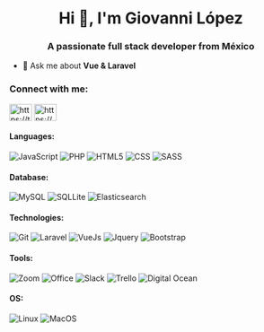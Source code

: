 <h1 align="center">Hi 👋, I'm Giovanni López</h1>
<h3 align="center">A passionate full stack developer from México</h3>

- 💬 Ask me about **Vue & Laravel**

<h3 align="left">Connect with me:</h3>
<p align="left">
<a href="https://twitter.com/https://twitter.com/gmlo_89" target="blank"><img align="center" src="https://cdn.jsdelivr.net/npm/simple-icons@3.0.1/icons/twitter.svg" alt="https://twitter.com/gmlo_89" height="30" width="40" /></a>
<a href="https://linkedin.com/in/https://www.linkedin.com/in/giovanni-m-lopez-orenday-686717149/" target="blank"><img align="center" src="https://cdn.jsdelivr.net/npm/simple-icons@3.0.1/icons/linkedin.svg" alt="https://www.linkedin.com/in/giovanni-m-lopez-orenday-686717149/" height="30" width="40" /></a>
</p>

#### Languages:
![JavaScript](https://img.shields.io/badge/-JavaScript-333333?style=flat&logo=javascript)
![PHP](https://img.shields.io/badge/-PHP-333333?style=flat&logo=PHP)
![HTML5](https://img.shields.io/badge/-HTML5-333333?style=flat&logo=html5)
![CSS](https://img.shields.io/badge/-CSS-333333?style=flat&logo=css)
![SASS](https://img.shields.io/badge/-SASS-333333?style=flat&logo=sass)


#### Database:
![MySQL](https://img.shields.io/badge/-MySQL-333333?style=flat&logo=MySQL)
![SQLLite](https://img.shields.io/badge/-SQL%20Lite-333333?style=flat&logo=SQLlite)
![Elasticsearch](https://img.shields.io/badge/-Elastich%20Search-333333?style=flat&logo=ElastichSearch)


#### Technologies:
![Git](https://img.shields.io/badge/-Git-333333?style=flat&logo=git&logoColor=F05032)
![Laravel](https://img.shields.io/badge/-Laravel-333333?style=flat&logo=Laravel)
![VueJs](https://img.shields.io/badge/-Vuejs-333333?style=flat&logo=VueJs)
![Jquery](https://img.shields.io/badge/-Jquery-333333?style=flat&logo=Jquery)
![Bootstrap](https://img.shields.io/badge/-Bootstrap-333333?style=flat&logo=Bootstrap)



#### Tools:
![Zoom](https://img.shields.io/badge/-Zoom-333333?style=flat&logo=Zoom)
![Office](https://img.shields.io/badge/-Office-333333?style=flat&logo=Office)
![Slack](https://img.shields.io/badge/-Slack-333333?style=flat&logo=Slack)
![Trello](https://img.shields.io/badge/-Trello-333333?style=flat&logo=Trello)
![Digital Ocean](https://img.shields.io/badge/-Digital%20Ocean-333333?style=flat&logo=Digital%20Ocean)


#### OS:
![Linux](https://img.shields.io/badge/-Linux-333333?style=flat&logo=linux&logoColor=FCC624)
![MacOS](http://img.shields.io/badge/-Mac%20OS-333333?style=flat&logo=apple)


